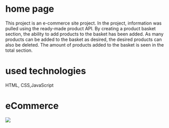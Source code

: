 <h1>home page</h1>

This project is an e-commerce site project. In the project, information was pulled using the ready-made product API. By creating a product basket section, the ability to add products to the basket has been added. As many products can be added to the basket as desired, the desired products can also be deleted. The amount of products added to the basket is seen in the total section.


<h1>used technologies</h1>
HTML, CSS,JavaScript



<h1>eCommerce</h1>
<img src="./img/eCommerce.gif"/>
